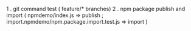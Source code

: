 1 . git command test ( feature/* branches)
2 . npm package publish and import ( npmdemo/index.js => publish ; import.npmdemo/npm.package.import.test.js => import )
